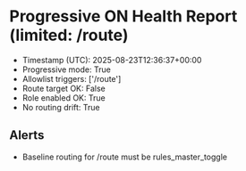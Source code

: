 # Progressive ON Health Report (limited: /route)

- Timestamp (UTC): 2025-08-23T12:36:37+00:00
- Progressive mode: True
- Allowlist triggers: ['/route']
- Route target OK: False
- Role enabled OK: True
- No routing drift: True

## Alerts
- Baseline routing for /route must be rules_master_toggle
